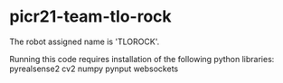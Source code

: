 # picr21-team-tlo-rock

The robot assigned name is 'TLOROCK'.

Running this code requires installation of the following python libraries:
    pyrealsense2
    cv2
    numpy
    pynput
    websockets